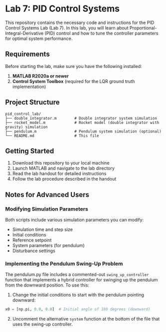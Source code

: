 # Lab 7: PID Control Systems

This repository contains the necessary code and instructions for the PID Control Systems Lab (Lab 7). In this lab, you will learn about Proportional-Integral-Derivative (PID) control and how to tune the controller parameters for optimal system performance.

## Requirements

Before starting the lab, make sure you have the following installed:

1. **MATLAB R2020a or newer**
2. **Control System Toolbox** (required for the LQR ground truth implementation)

## Project Structure

```
pid_control_lab/
├── double_integrator.m        # Double integrator system simulation
├── rocket_model.m             # Rocket model (double integrator with gravity) simulation
├── pendulum.m                 # Pendulum system simulation (optional)
└── README.md                  # This file
```

## Getting Started

1. Download this repository to your local machine
2. Launch MATLAB and navigate to the lab directory
3. Read the lab handout for detailed instructions
4. Follow the lab procedure described in the handout

## Notes for Advanced Users

### Modifying Simulation Parameters

Both scripts include various simulation parameters you can modify:
- Simulation time and step size
- Initial conditions
- Reference setpoint
- System parameters (for pendulum)
- Disturbance settings

### Implementing the Pendulum Swing-Up Problem

The pendulum.py file includes a commented-out `swing_up_controller` function that implements a hybrid controller for swinging up the pendulum from the downward position. To use this:

1. Change the initial conditions to start with the pendulum pointing downward:
```python
x0 = [np.pi, 0.0, 0.0]  # Initial angle of 180 degrees (downward)
```

2. Uncomment the alternative `system` function at the bottom of the file that uses the swing-up controller.
